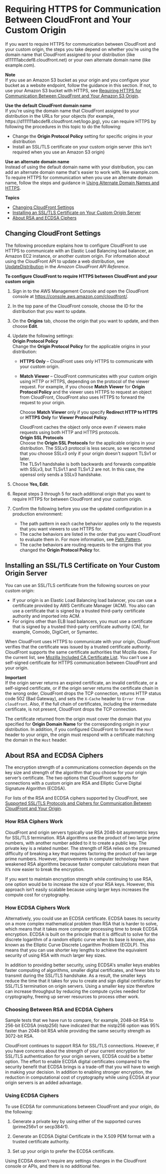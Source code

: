 # Requiring HTTPS for Communication Between CloudFront and Your Custom Origin<a name="using-https-cloudfront-to-custom-origin"></a>

If you want to require HTTPS for communication between CloudFront and your custom origin, the steps you take depend on whether you're using the domain name that CloudFront assigned to your distribution \(like d111111abcdef8\.cloudfront\.net\) or your own alternate domain name \(like example\.com\)\. 

**Note**  
If you use an Amazon S3 bucket as your origin and you configure your bucket as a website endpoint, follow the guidance in this section\. If not, to use your Amazon S3 bucket with HTTPS, see [Requiring HTTPS for Communication Between CloudFront and Your Amazon S3 Origin](using-https-cloudfront-to-s3-origin.md)\.

**Use the default CloudFront domain name**  
If you're using the domain name that CloudFront assigned to your distribution in the URLs for your objects \(for example, https://d111111abcdef8\.cloudfront\.net/logo\.jpg\), you can require HTTPS by following the procedures in this topic to do the following:  
+ Change the **Origin Protocol Policy** setting for specific origins in your distribution
+ Install an SSL/TLS certificate on your custom origin server \(this isn't required when you use an Amazon S3 origin\)

**Use an alternate domain name**  
Instead of using the default domain name with your distribution, you can add an alternate domain name that's easier to work with, like example\.com\.   
To require HTTPS for communication when you use an alternate domain name, follow the steps and guidance in [Using Alternate Domain Names and HTTPS](using-https-alternate-domain-names.md)\. 

**Topics**
+ [Changing CloudFront Settings](#using-https-cloudfront-to-origin-distribution-setting)
+ [Installing an SSL/TLS Certificate on Your Custom Origin Server](#using-https-cloudfront-to-origin-certificate)
+ [About RSA and ECDSA Ciphers](#using-https-cloudfront-to-origin-about-ciphers)

## Changing CloudFront Settings<a name="using-https-cloudfront-to-origin-distribution-setting"></a>

The following procedure explains how to configure CloudFront to use HTTPS to communicate with an Elastic Load Balancing load balancer, an Amazon EC2 instance, or another custom origin\. For information about using the CloudFront API to update a web distribution, see [UpdateDistribution](https://docs.aws.amazon.com/cloudfront/latest/APIReference/API_UpdateDistribution.html) in the *Amazon CloudFront API Reference*\. <a name="using-https-cloudfront-to-custom-origin-procedure"></a>

**To configure CloudFront to require HTTPS between CloudFront and your custom origin**

1. Sign in to the AWS Management Console and open the CloudFront console at [https://console\.aws\.amazon\.com/cloudfront/](https://console.aws.amazon.com/cloudfront/)\.

1. In the top pane of the CloudFront console, choose the ID for the distribution that you want to update\.

1. On the **Origins** tab, choose the origin that you want to update, and then choose **Edit**\.

1. Update the following settings:  
**Origin Protocol Policy**  
Change the **Origin Protocol Policy** for the applicable origins in your distribution:  
   + **HTTPS Only** – CloudFront uses only HTTPS to communicate with your custom origin\.
   + **Match Viewer** – CloudFront communicates with your custom origin using HTTP or HTTPS, depending on the protocol of the viewer request\. For example, if you choose **Match Viewer** for **Origin Protocol Policy** and the viewer uses HTTPS to request an object from CloudFront, CloudFront also uses HTTPS to forward the request to your origin\.

     Choose **Match Viewer** only if you specify **Redirect HTTP to HTTPS** or **HTTPS Only** for **Viewer Protocol Policy**\.

     CloudFront caches the object only once even if viewers make requests using both HTTP and HTTPS protocols\.  
**Origin SSL Protocols**  
Choose the **Origin SSL Protocols** for the applicable origins in your distribution\. The SSLv3 protocol is less secure, so we recommend that you choose SSLv3 only if your origin doesn't support TLSv1 or later\.  
The TLSv1 handshake is both backwards and forwards compatible with SSLv3, but TLSv1\.1 and TLSv1\.2 are not\. In this case, the openssl only sends a SSLv3 handshake\.

1. Choose **Yes, Edit**\.

1. Repeat steps 3 through 5 for each additional origin that you want to require HTTPS for between CloudFront and your custom origin\.

1. Confirm the following before you use the updated configuration in a production environment:
   + The path pattern in each cache behavior applies only to the requests that you want viewers to use HTTPS for\.
   + The cache behaviors are listed in the order that you want CloudFront to evaluate them in\. For more information, see [Path Pattern](distribution-web-values-specify.md#DownloadDistValuesPathPattern)\.
   + The cache behaviors are routing requests to the origins that you changed the **Origin Protocol Policy** for\. 

## Installing an SSL/TLS Certificate on Your Custom Origin Server<a name="using-https-cloudfront-to-origin-certificate"></a>

You can use an SSL/TLS certificate from the following sources on your custom origin:
+ If your origin is an Elastic Load Balancing load balancer, you can use a certificate provided by AWS Certificate Manager \(ACM\)\. You also can use a certificate that is signed by a trusted third\-party certificate authority and imported into ACM\.
+ For origins other than ELB load balancers, you must use a certificate that is signed by a trusted third\-party certificate authority \(CA\), for example, Comodo, DigiCert, or Symantec\.

When CloudFront uses HTTPS to communicate with your origin, CloudFront verifies that the certificate was issued by a trusted certificate authority\. CloudFront supports the same certificate authorities that Mozilla does\. For the current list, see [Mozilla Included CA Certificate List](https://wiki.mozilla.org/CA/Included_Certificates)\. You can't use a self\-signed certificate for HTTPS communication between CloudFront and your origin\.

**Important**  
If the origin server returns an expired certificate, an invalid certificate, or a self\-signed certificate, or if the origin server returns the certificate chain in the wrong order, CloudFront drops the TCP connection, returns HTTP status code 502 \(Bad Gateway\), and sets the `X-Cache` header to `Error from cloudfront`\. Also, if the full chain of certificates, including the intermediate certificate, is not present, CloudFront drops the TCP connection\. 

The certificate returned from the origin must cover the domain that you specified for **Origin Domain Name** for the corresponding origin in your distribution\. In addition, if you configured CloudFront to forward the `Host` header to your origin, the origin must respond with a certificate matching the domain in the `Host` header\.

## About RSA and ECDSA Ciphers<a name="using-https-cloudfront-to-origin-about-ciphers"></a>

The encryption strength of a communications connection depends on the key size and strength of the algorithm that you choose for your origin server’s certificate\. The two options that CloudFront supports for connections with a custom origin are RSA and Elliptic Curve Digital Signature Algorithm \(ECDSA\)\.

For lists of the RSA and ECDSA ciphers supported by CloudFront, see [Supported SSL/TLS Protocols and Ciphers for Communication Between CloudFront and Your Origin](secure-connections-supported-viewer-protocols-ciphers.md#secure-connections-supported-ciphers-cloudfront-to-origin)\.

### How RSA Ciphers Work<a name="using-https-cloudfront-to-origin-which-cipher-rsa"></a>

CloudFront and origin servers typically use RSA 2048\-bit asymmetric keys for SSL/TLS termination\. RSA algorithms use the product of two large prime numbers, with another number added to it to create a public key\. The private key is a related number\. The strength of RSA relies on the presumed difficulty of breaking a key that requires factoring the product of two large prime numbers\. However, improvements in computer technology have weakened RSA algorithms because faster computer calculations mean that it’s now easier to break the encryption\.

If you want to maintain encryption strength while continuing to use RSA, one option would be to increase the size of your RSA keys\. However, this approach isn’t easily scalable because using larger keys increases the compute cost for cryptography\.

### How ECDSA Ciphers Work<a name="using-https-cloudfront-to-origin-which-cipher-ecdsa"></a>

Alternatively, you could use an ECDSA certificate\. ECDSA bases its security on a more complex mathematical problem than RSA that is harder to solve, which means that it takes more computer processing time to break ECDSA encryption\. ECDSA is built on the principle that it is difficult to solve for the discrete logarithm of a random elliptic curve when its base is known, also known as the Elliptic Curve Discrete Logarithm Problem \(ECDLP\)\. This means that you can use shorter key lengths to achieve the equivalent security of using RSA with much larger key sizes\.

In addition to providing better security, using ECDSA's smaller keys enables faster computing of algorithms, smaller digital certificates, and fewer bits to transmit during the SSL/TLS handshake\. As a result, the smaller keys reduce the time that it takes for you to create and sign digital certificates for SSL/TLS termination on origin servers\. Using a smaller key size therefore can increase throughput by reducing the compute cycles needed for cryptography, freeing up server resources to process other work\.

### Choosing Between RSA and ECDSA Ciphers<a name="using-https-cloudfront-to-origin-which-cipher-choosing"></a>

Sample tests that we have run to compare, for example, 2048\-bit RSA to 256\-bit ECDSA \(nistp256\) have indicated that the nistp256 option was 95% faster than 2048\-bit RSA while providing the same security strength as 3072\-bit RSA\.

CloudFront continues to support RSA for SSL/TLS connections\. However, if you have concerns about the strength of your current encryption for SSL/TLS authentication for your origin servers, ECDSA could be a better option\. The effort to enable ECDSA digital certificates compared to the security benefit that ECDSA brings is a trade\-off that you will have to weigh in making your decision\. In addition to enabling stronger encryption, the reduction in computational cost of cryptography while using ECDSA at your origin servers is an added advantage\.

### Using ECDSA Ciphers<a name="using-https-cloudfront-to-origin-switch-ciphers"></a>

To use ECDSA for communications between CloudFront and your origin, do the following: 

1. Generate a private key by using either of the supported curves \(prime256v1 or secp384r1\)\.

1. Generate an ECDSA Digital Certificate in the X\.509 PEM format with a trusted certificate authority\.

1. Set up your origin to prefer the ECDSA certificate\.

Using ECDSA doesn't require any settings changes in the CloudFront console or APIs, and there is no additional fee\.